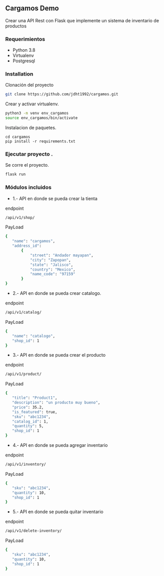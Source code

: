 ## Cargamos Demo
Crear una API Rest con Flask que implemente un sistema de inventario de productos

### Requerimientos
 - Python 3.8
 - Virtualenv
 - Postgresql
 

 ### Installation

Clonación del proyecto
```sh
git clone https://github.com/jdht1992/cargamos.git
```

Crear y activar virtualenv.
```sh
python3 -m venv env_cargamos
source env_cargamos/bin/activate
```
Instalacion de paquetes.
```
cd cargamos
pip install -r requirements.txt
```

### Ejecutar proyecto .

Se corre el proyecto.
```sh
flask run 
```


### Módulos incluidos
- 1.- API en donde se pueda crear la tienta

endpoint 
 ```sh
/api/v1/shop/
```
PayLoad
 ```sh
{
    "name": "cargamos",
    "address_id":
        {
            "street": "Andador mayapan",
            "city": "Zapopan",
            "state": "Jalisco",
            "country": "Mexico",
            "name_code": "97159"
        }
}
```

- 2.- API en donde se pueda crear catalogo.

endpoint 
 ```sh
/api/v1/catalog/
```
PayLoad
 ```sh
{
    "name": "catalogo",
    "shop_id": 1
}
```

- 3.- API en donde se pueda crear el producto

endpoint 
 ```sh
/api/v1/product/
```
PayLoad
 ```sh
{
    "title": "Product1",
    "description": "un producto muy bueno",
    "price": 35.2,
    "is_featured": true,
    "sku": "abc1234",
    "catalog_id": 1,
    "quantity": 5,
    "shop_id": 1
}
```

- 4.- API en donde se pueda agregar inventario

endpoint 
 ```sh
/api/v1/inventory/
```
PayLoad
 ```sh
{
    "sku": "abc1234",
    "quantity": 10,
    "shop_id": 1 
}
```

- 5.- API en donde se pueda quitar inventario

endpoint 
 ```sh
/api/v1/delete-inventory/
```
PayLoad
 ```sh
{
    "sku": "abc1234",
    "quantity": 10,
    "shop_id": 1 
}
```

